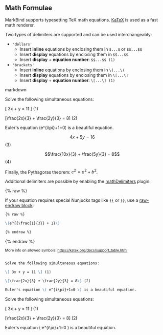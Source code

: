 ## Math Formulae
MarkBind supports typesetting TeX math equations. [KaTeX](https://katex.org) is used as a fast math renderer.

Two types of delimiters are supported and can be used interchangeably:

* `'dollars'`
  * Insert **inline** equations by enclosing them in `$...$` or `$$...$$`
  * Insert **display** equations by enclosing them in `$$...$$`
  * Insert **display** + **equation number**: `$$...$$ (1)`
* `'brackets'`
  * Insert **inline** equations by enclosing them in `\(...\)`
  * Insert **display** equations by enclosing them in `\[...\]`
  * Insert **display** + **equation number**: `\[...\] (1)`

<include src="codeAndOutput.md" boilerplate >
<variable name="highlightStyle">markdown</variable>
<variable name="code">

Solve the following simultaneous equations:

\[ 3x + y = 11 \] (1)

\[\frac{2x}{3} + \frac{2y}{3} = 8\] (2)

Euler's equation \(e^{i\pi}+1=0\) is a beautiful equation.

$$ 4x + 5y = 16 $$ (3)

$$\frac{10x}{3} + \frac{5y}{3} = 8$$ (4)

Finally, the Pythagoras theorem: $c^2 = a^2 + b^2$.

</variable>
</include>

Additional delimiters are possible by enabling the [mathDelimiters](../usingPlugins.md#plugin-mathdelimiters) plugin.

<box type="info">

{% raw %}

If your equation requires special Nunjucks tags like `{{` or `}}`, use a
[raw-endraw block](../tipsAndTricks.html#using-raw-endraw-to-display-content):

```markdown
{% raw %}

\(e^{{\frac{1}{3}} + 1}\)

{% endraw %}
```

{% endraw %}

</box>

<small>More info on allowed symbols: https://katex.org/docs/support_table.html</small>

<div id="short" class="d-none">

```markdown

Solve the following simultaneous equations:

\[ 3x + y = 11 \] (1)

\[\frac{2x}{3} + \frac{2y}{3} = 8\] (2)

Euler's equation \( e^{i\pi}+1=0 \) is a beautiful equation.

```
</div>
<div id="examples" class="d-none">

Solve the following simultaneous equations:

\[ 3x + y = 11 \] (1)

\[\frac{2x}{3} + \frac{2y}{3} = 8\] (2)

Euler's equation \( e^{i\pi}+1=0 \) is a beautiful equation.

</div>
